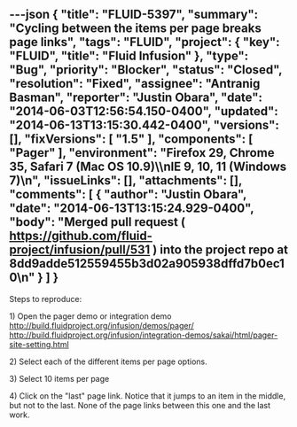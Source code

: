---json
{
  "title": "FLUID-5397",
  "summary": "Cycling between the items per page breaks page links",
  "tags": "FLUID",
  "project": {
    "key": "FLUID",
    "title": "Fluid Infusion"
  },
  "type": "Bug",
  "priority": "Blocker",
  "status": "Closed",
  "resolution": "Fixed",
  "assignee": "Antranig Basman",
  "reporter": "Justin Obara",
  "date": "2014-06-03T12:56:54.150-0400",
  "updated": "2014-06-13T13:15:30.442-0400",
  "versions": [],
  "fixVersions": [
    "1.5"
  ],
  "components": [
    "Pager"
  ],
  "environment": "Firefox 29, Chrome 35, Safari 7 (Mac OS 10.9)\\\nIE 9, 10, 11 (Windows 7)\n",
  "issueLinks": [],
  "attachments": [],
  "comments": [
    {
      "author": "Justin Obara",
      "date": "2014-06-13T13:15:24.929-0400",
      "body": "Merged pull request ( <https://github.com/fluid-project/infusion/pull/531> ) into the project repo at 8dd9adde512559455b3d02a905938dffd7b0ec10\n"
    }
  ]
}
---
Steps to reproduce:

1\) Open the pager demo or integration demo\
<http://build.fluidproject.org/infusion/demos/pager/>\
<http://build.fluidproject.org/infusion/integration-demos/sakai/html/pager-site-setting.html>

2\) Select each of the different items per page options.

3\) Select 10 items per page

4\) Click on the "last" page link. Notice that it jumps to an item in the middle, but not to the last. None of the page links between this one and the last work.

        